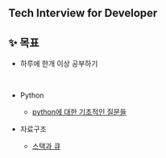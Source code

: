 ## Tech Interview for Developer

## ✨ 목표
- 하루에 한개 이상 공부하기    

<br>

- Python
    - [python에 대한 기초적인 질문들](https://github.com/heejung-gjt/tech-interview/blob/main/cs%20with%20python/cs%20with%20python.md)   

- 자료구조
    - [스택과 큐](https://github.com/heejung-gjt/tech-interview/blob/main/Structure/stack%20and%20queue.md)
